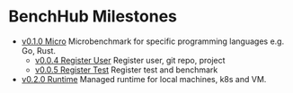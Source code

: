 # BenchHub Milestones

- [v0.1.0 Micro](v0.1.0-micro) Microbenchmark for specific programming languages e.g. Go, Rust.
  - [v0.0.4 Register User](v0.0.4-register-user) Register user, git repo, project
  - [v0.0.5 Register Test](v0.0.5-register-test) Register test and benchmark
- [v0.2.0 Runtime](v0.2.0-runtime) Managed runtime for local machines, k8s and VM.